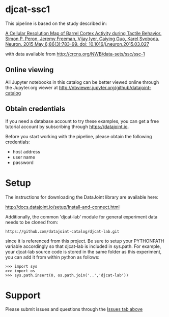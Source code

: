 # djcat-ssc1

This pipeline is based on the study described in:

[A Cellular Resolution Map of Barrel Cortex Activity during Tactile Behavior. Simon P. Peron, Jeremy Freeman, Vijay Iyer, Caiying Guo, Karel Svoboda. Neuron. 2015 May 6;86(3):783-99. doi: 10.1016/j.neuron.2015.03.027
](https://www.ncbi.nlm.nih.gov/pubmed/25913859)

with data available from http://crcns.org/NWB/data-sets/ssc/ssc-1

## Online viewing

All Jupyter notebooks in this catalog can be better viewed online through the
Jupyter.org viewer at http://nbviewer.jupyter.org/github/datajoint-catalog

## Obtain credentials

If you need a database account to try these examples, you can get a free
tutorial account by subscribing through https://datajoint.io.

Before you start working with the pipeline, please obtain the following
credentials:

* host address
* user name 
* password

# Setup

The instructions for downloading the DataJoint library are available here:

http://docs.datajoint.io/setup/Install-and-connect.html

Additionally, the common 'djcat-lab' module for general experiment data needs to
be cloned from:

    https://github.com/datajoint-catalog/djcat-lab.git

since it is referenced from this project.  Be sure to setup your PYTHONPATH
variable accordingly so that djcat-lab is included in sys.path. For example,
your djcat-lab source code is stored in the same folder as this experiment, you
can add it from within python as follows:

    >>> import sys
    >>> import os
    >>> sys.path.insert(0, os.path.join('..','djcat-lab'))


# Support
Please submit issues and questions through the [Issues tab
above](https://github.com/datajoint-catalog/RET-1/issues)
